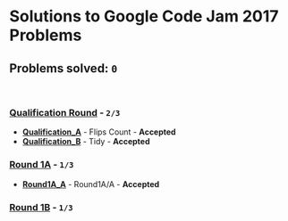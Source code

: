 # Solutions to Google Code Jam 2017 Problems
## Problems solved: `0`

<br>

### [Qualification Round](https://github.com/k0syan/GoogleCodeJam/tree/master/Google%20Code%20Jam%202017/Qualification) - `2/3`

- **[Qualification_A](https://github.com/k0syan/GoogleCodeJam/tree/master/Google%20Code%20Jam%202017/Qualification/A)** - Flips Count - **Accepted**
- **[Qualification_B](https://github.com/k0syan/GoogleCodeJam/tree/master/Google%20Code%20Jam%202017/Qualification/B)** - Tidy - **Accepted**

### [Round 1A](https://github.com/k0syan/GoogleCodeJam/tree/master/Google%20Code%20Jam%202017/Round%201A) - `1/3`

- **[Round1A_A](https://github.com/k0syan/GoogleCodeJam/tree/master/Google%20Code%20Jam%202017/Round%201A/A)** - Round1A/A - **Accepted**

### [Round 1B]() - `1/3`
